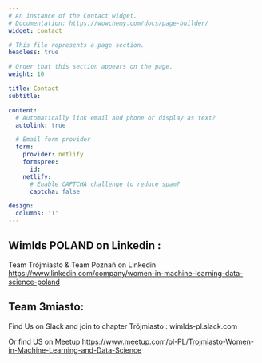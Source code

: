 ```yaml
---
# An instance of the Contact widget.
# Documentation: https://wowchemy.com/docs/page-builder/
widget: contact

# This file represents a page section.
headless: true

# Order that this section appears on the page.
weight: 10

title: Contact
subtitle:

content:
  # Automatically link email and phone or display as text?
  autolink: true

  # Email form provider
  form:
    provider: netlify
    formspree:
      id:
    netlify:
      # Enable CAPTCHA challenge to reduce spam?
      captcha: false

design:
  columns: '1'
---
```


## Wimlds POLAND on Linkedin :

Team Trójmiasto & Team Poznań on Linkedin
https://www.linkedin.com/company/women-in-machine-learning-data-science-poland

## Team 3miasto:
Find Us on Slack and join to chapter Trójmiasto :
wimlds-pl.slack.com

Or find US on Meetup
https://www.meetup.com/pl-PL/Trojmiasto-Women-in-Machine-Learning-and-Data-Science
